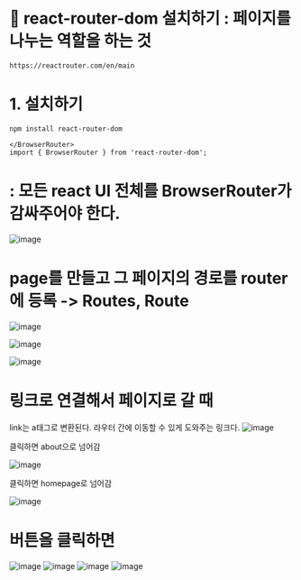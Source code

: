 # 💛 react-router-dom 설치하기 : 페이지를 나누는 역할을 하는 것
```
https://reactrouter.com/en/main
```

# 1. 설치하기
```
npm install react-router-dom
```

```
</BrowserRouter>
import { BrowserRouter } from 'react-router-dom';
```


# <BrowserRouter> : 모든 react UI 전체를 BrowserRouter가 감싸주어야 한다.
![image](https://github.com/aeiouzz/react/assets/145514483/ba70d5ca-3ada-4859-bc31-224dbdef0204)


# page를 만들고 그 페이지의 경로를 router에 등록 -> Routes, Route
![image](https://github.com/aeiouzz/react/assets/145514483/861c03c4-dddc-4b6d-9439-3918aadbd54e)


![image](https://github.com/aeiouzz/react/assets/145514483/3b5287d4-fce9-4edc-87e2-5ee92331f30a)


![image](https://github.com/aeiouzz/react/assets/145514483/f4f2d9af-073f-4a9f-aacc-e87faf4057eb)



# 링크로 연결해서 페이지로 갈 때
link는 a태그로 변환된다. 라우터 간에 이동할 수 있게 도와주는 링크다.
![image](https://github.com/aeiouzz/react/assets/145514483/dd104309-7b99-45af-9c16-4f83ea0839b3)


클릭하면 about으로 넘어감


![image](https://github.com/aeiouzz/react/assets/145514483/4af9b704-9978-468f-b3d5-b79a24ce8896)


클릭하면 homepage로 넘어감


![image](https://github.com/aeiouzz/react/assets/145514483/520b72f6-8a60-45ee-8643-755bafc202f2)



# 버튼을 클릭하면
![image](https://github.com/aeiouzz/react/assets/145514483/50ca2415-8944-4db8-9b83-2c493405272b)
![image](https://github.com/aeiouzz/react/assets/145514483/c94bbc7b-451c-42f3-8c8f-449eebc0a940)
![image](https://github.com/aeiouzz/react/assets/145514483/43b13657-c30e-4f57-b93c-24d489b32b71)
![image](https://github.com/aeiouzz/react/assets/145514483/c13b0782-ebf6-4d7e-8ebb-99114dba8bec)

